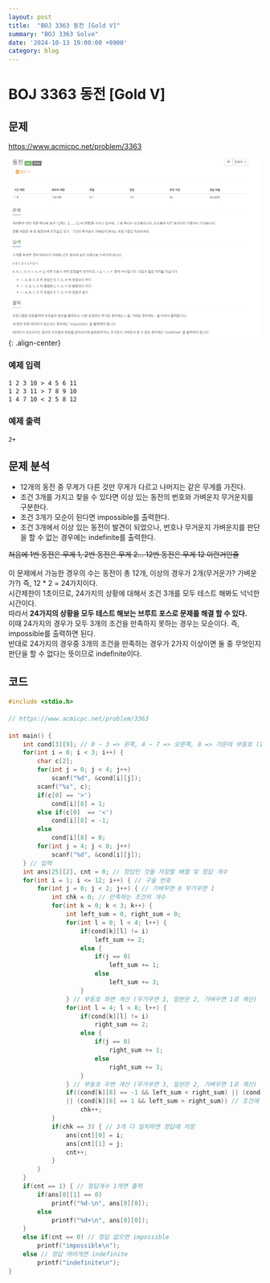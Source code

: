 ```yaml
---
layout: post
title:  "BOJ 3363 동전 [Gold V]"
summary: "BOJ 3363 Solve"
date: '2024-10-13 19:00:00 +0900'
category: blog
---
```


<h1>BOJ 3363 동전 [Gold V]</h1>
<h2>문제</h2>
<a href="https://www.acmicpc.net/problem/3363">https://www.acmicpc.net/problem/3363</a>
<br/>

![img 2024-10-13 182929](https://github.com/hikari0102/hikari0102.github.io/blob/master/assets/images/img%202024-10-13%20182929.png?raw=true){: .align-center} <br/>

<h3>예제 입력</h3>

~~~Text
1 2 3 10 > 4 5 6 11
1 2 3 11 > 7 8 9 10
1 4 7 10 < 2 5 8 12
~~~

<h3>예제 출력</h3>

~~~Text
2+
~~~

<h2>문제 분석</h2>

<div class="notice"  markdown="1">
<ul>
<li>12개의 동전 중 무게가 다른 것만 무게가 다르고 나머지는 같은 무게를 가진다.</li>
<li>조건 3개를 가지고 찾을 수 있다면 이상 있는 동전의 번호와 가벼운지 무거운지를 구분한다.</li>
<li>조건 3개가 모순이 된다면 impossible를 출력한다.</li>
<li>조건 3개에서 이상 있는 동전이 발견이 되었으나, 번호나 무거운지 가벼운지를 판단을 할 수 없는 경우에는 indefinite를 출력한다.</li>
</ul>
</div>
<s>처음에 1번 동전은 무게 1, 2번 동전은 무게 2... 12번 동전은 무게 12 이런거인줄</s>  
<br/>
<br/>
이 문제에서 가능한 경우의 수는 동전이 총 12개, 이상의 경우가 2개(무거운가? 가벼운가?) 즉, 12 * 2 = 24가지이다. <br/> 시간제한이 1초이므로, 24가지의 상황에 대해서 조건 3개를 모두 테스트 해봐도 넉넉한 시간이다. <br/>따라서 <b>24가지의 상황을 모두 테스트 해보는 브루트 포스로 문제를 해결 할 수 있다.</b> <br/>이때 24가지의 경우가 모두 3개의 조건을 만족하지 못하는 경우는 모순이다. 즉, impossible를 출력하면 된다. <br/>반대로 24가지의 경우중 3개의 조건을 만족하는 경우가 2가지 이상이면 둘 중 무엇인지 판단을 할 수 없다는 뜻이므로 indefinite이다.

<h2>코드</h2>

~~~c++
#include <stdio.h>

// https://www.acmicpc.net/problem/3363

int main() {
    int cond[3][9]; // 0 ~ 3 => 왼쪽, 4 ~ 7 => 오른쪽, 8 => 가운데 부등호 (1 : >, 0 : =, -1 : <)
    for(int i = 0; i < 3; i++) {
        char c[2];
        for(int j = 0; j < 4; j++)
            scanf("%d", &cond[i][j]);
        scanf("%s", c);
        if(c[0] == '>')
            cond[i][8] = 1;
        else if(c[0]  == '<')
            cond[i][8] = -1;
        else
            cond[i][8] = 0;
        for(int j = 4; j < 8; j++)
            scanf("%d", &cond[i][j]);
    } // 입력
    int ans[25][2], cnt = 0; // 정답인 것들 저장할 배열 및 정답 개수
    for(int i = 1; i <= 12; i++) { // 구슬 번호
        for(int j = 0; j < 2; j++) { // 가벼우면 0 무거우면 1
            int chk = 0; // 만족하는 조건의 개수
            for(int k = 0; k < 3; k++) {
                int left_sum = 0, right_sum = 0;
                for(int l = 0; l < 4; l++) {
                    if(cond[k][l] != i)
                        left_sum += 2;
                    else {
                        if(j == 0)
                            left_sum += 1;
                        else
                            left_sum += 3;
                    }
                } // 부등호 좌변 계산 (무거우면 3, 일반은 2, 가벼우면 1로 계산)
                for(int l = 4; l < 8; l++) {
                    if(cond[k][l] != i)
                        right_sum += 2;
                    else {
                        if(j == 0)
                            right_sum += 1;
                        else
                            right_sum += 3;
                    }
                } // 부등호 우변 계산 (무거우면 3, 일반은 2, 가벼우면 1로 계산)
                if((cond[k][8] == -1 && left_sum < right_sum) || (cond[k][8] == 0 && left_sum == right_sum) 
                || (cond[k][8] == 1 && left_sum > right_sum)) // 조건에 맞는지 체크
                    chk++;
            }
            if(chk == 3) { // 3개 다 일치하면 정답에 저장
                ans[cnt][0] = i;
                ans[cnt][1] = j;
                cnt++;
            }
        }
    }
    if(cnt == 1) { // 정답개수 1개면 출력
        if(ans[0][1] == 0)
            printf("%d-\n", ans[0][0]);
        else
            printf("%d+\n", ans[0][0]);
    }
    else if(cnt == 0) // 정답 없으면 impossible
        printf("impossible\n");
    else // 정답 여러개면 indefinite
        printf("indefinite\n");
}
~~~

